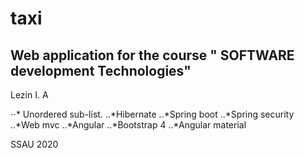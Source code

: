 # taxi


## Web application for the course " SOFTWARE development Technologies"
Lezin I. A

⋅⋅* Unordered sub-list. 
..*Hibernate
..*Spring boot
..*Spring security
..*Web mvc
..*Angular
..*Bootstrap 4
..*Angular material


SSAU 2020
